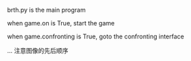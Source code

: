 brth.py is the main program 

when game.on is True, start the game 

when game.confronting is True, goto the confronting interface 

...
注意图像的先后顺序 